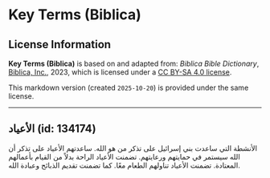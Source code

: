 # Key Terms (Biblica)

## License Information

**Key Terms (Biblica)** is based on and adapted from: _Biblica Bible Dictionary_, [Biblica, Inc.](https://www.biblica.com/), 2023, which is licensed under a [CC BY-SA 4.0 license](https://creativecommons.org/licenses/by-sa/4.0/legalcode.en).

This markdown version (created `2025-10-20`) is provided under the same license.



--------------------------------

## الأعياد (id: 134174)

الأنشطة التي ساعدت بني إسرائيل على تذكر من هو الله. ساعدتهم الأعياد على تذكر أن الله سيستمر في حمايتهم ورعايتهم. تضمنت الأعياد الراحة بدلاً من القيام بأعمالهم المعتادة. تضمنت الأعياد تناولهم الطعام معًا. كما تضمنت تقديم الذبائح وعبادة الله.


